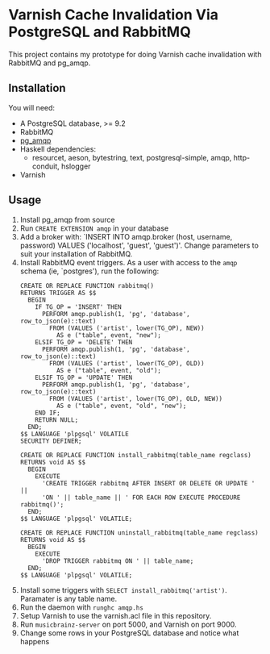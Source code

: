 # Varnish Cache Invalidation Via PostgreSQL and RabbitMQ

This project contains my prototype for doing Varnish cache invalidation with
RabbitMQ and pg_amqp.

## Installation

You will need:

* A PostgreSQL database, >= 9.2
* RabbitMQ
* [pg_amqp](https://github.com/omniti-labs/pg_amqp)
* Haskell dependencies:
  * resourcet, aeson, bytestring, text, postgresql-simple, amqp, http-conduit, hslogger
* Varnish

## Usage

1. Install pg_amqp from source
2. Run `CREATE EXTENSION amqp` in your database
3. Add a broker with: `INSERT INTO amqp.broker (host, username, password) VALUES ('localhost', 'guest', 'guest')'. Change parameters to suit your installation of RabbitMQ.
4. Install RabbitMQ event triggers. As a user with access to the `amqp` schema (ie, `postgres'), run the following:
    ```
    CREATE OR REPLACE FUNCTION rabbitmq()
    RETURNS TRIGGER AS $$
      BEGIN
        IF TG_OP = 'INSERT' THEN
          PERFORM amqp.publish(1, 'pg', 'database', row_to_json(e)::text)
            FROM (VALUES ('artist', lower(TG_OP), NEW))
              AS e ("table", event, "new");
        ELSIF TG_OP = 'DELETE' THEN
          PERFORM amqp.publish(1, 'pg', 'database', row_to_json(e)::text)
            FROM (VALUES ('artist', lower(TG_OP), OLD))
              AS e ("table", event, "old");
        ELSIF TG_OP = 'UPDATE' THEN
          PERFORM amqp.publish(1, 'pg', 'database', row_to_json(e)::text)
            FROM (VALUES ('artist', lower(TG_OP), OLD, NEW))
              AS e ("table", event, "old", "new");
        END IF;
        RETURN NULL;
      END;
    $$ LANGUAGE 'plpgsql' VOLATILE
    SECURITY DEFINER;

    CREATE OR REPLACE FUNCTION install_rabbitmq(table_name regclass)
    RETURNS void AS $$
      BEGIN
        EXECUTE
          'CREATE TRIGGER rabbitmq AFTER INSERT OR DELETE OR UPDATE ' ||
          'ON ' || table_name || ' FOR EACH ROW EXECUTE PROCEDURE rabbitmq()';
      END;
    $$ LANGUAGE 'plpgsql' VOLATILE;

    CREATE OR REPLACE FUNCTION uninstall_rabbitmq(table_name regclass)
    RETURNS void AS $$
      BEGIN
        EXECUTE
          'DROP TRIGGER rabbitmq ON ' || table_name;
      END;
    $$ LANGUAGE 'plpgsql' VOLATILE;
    ```
5. Install some triggers with `SELECT install_rabbitmq('artist')`. Paramater is any table name.
6. Run the daemon with `runghc amqp.hs`
7. Setup Varnish to use the varnish.acl file in this repository.
8. Run `musicbrainz-server` on port 5000, and Varnish on port 9000.
9. Change some rows in your PostgreSQL database and notice what happens
